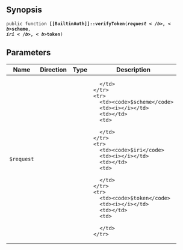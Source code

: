 ## Synopsis

<code>public function <b>[[BuiltinAuth]]::verifyToken</b>(<b>$request</b>, <b>$scheme</b>, <b>$iri</b>, <b>$token</b>)</code>

## Parameters

<table>
  <thead>
    <tr>
      <th>Name</th>
      <th>Direction</th>
      <th>Type</th>
      <th>Description</th>
    </tr>
  </thead>
  <tbody>
    <tr>
      <td><code>$request</code>
      <td><i></i></td>
      <td></td>
      <td>

      </td>
    </tr>
    <tr>
      <td><code>$scheme</code>
      <td><i></i></td>
      <td></td>
      <td>

      </td>
    </tr>
    <tr>
      <td><code>$iri</code>
      <td><i></i></td>
      <td></td>
      <td>

      </td>
    </tr>
    <tr>
      <td><code>$token</code>
      <td><i></i></td>
      <td></td>
      <td>

      </td>
    </tr>
  </tbody>
</table>


